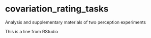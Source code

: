 # covariation_rating_tasks
Analysis and supplementary materials of two perception experiments

This is a line from RStudio